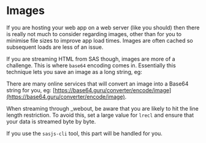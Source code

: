 # Images

If you are hosting your web app on a web server (like you should) then there is really not much to consider regarding images, other than for you to minimise file sizes to improve app load times.  Images are often cached so subsequent loads are less of an issue.

If you are streaming HTML from SAS though, images are more of a challenge.  This is where `base64` encoding comes in.  Essentially this technique lets you save an image as a long string, eg:


There are many online services that will convert an image into a Base64 string for you, eg:  [https://base64.guru/converter/encode/image](https://base64.guru/converter/encode/image).

When streaming through _webout, be aware that you are likely to hit the line  length restriction.  To avoid this, set a large value for `lrecl` and ensure that your data is streamed byte by byte.

If you use the `sasjs-cli` tool, this part will be handled for you.
